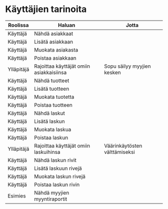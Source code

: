 # Käyttäjien tarinoita

Roolissa | Haluan | Jotta
--- | --- | ---
Käyttäjä | Nähdä asiakkaat |
Käyttäjä | Lisätä asiakkaan |
Käyttäjä | Muokata asiakasta |
Käyttäjä | Poistaa asiakkaan |
Ylläpitäjä | Rajoittaa käyttäjät omiin asiakkaisiinsa | Sopu säilyy myyjien kesken
Käyttäjä | Nähdä tuotteet |
Käyttäjä | Lisätä tuotteen |
Käyttäjä | Muokata tuotetta |
Käyttäjä | Poistaa tuotteen |
Käyttäjä | Nähdä laskut |
Käyttäjä | Lisätä laskun |
Käyttäjä | Muokata laskua |
Käyttäjä | Poistaa laskun |
Ylläpitäjä | Rajoittaa käyttäjät omiin laskuihinsa | Väärinkäytösten välttämiseksi
Käyttäjä | Nähdä laskun rivit |
Käyttäjä | Lisätä laskuun rivejä |
Käyttäjä | Muokata laskun rivejä |
Käyttäjä | Poistaa laskun rivin |
Esimies | Nähdä myyjien myyntiraportit | 
